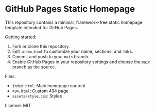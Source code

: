 # GitHub Pages Static Homepage

This repository contains a minimal, framework-free static homepage template intended for GitHub Pages.

Getting started:

1. Fork or clone this repository.
2. Edit `index.html` to customize your name, sections, and links.
3. Commit and push to your `main` branch.
4. Enable GitHub Pages in your repository settings and choose the `main` branch as the source.

Files:

- `index.html`: Main homepage content
- `404.html`: Custom 404 page
- `assets/style.css`: Styles

License: MIT
